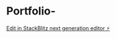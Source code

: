 # Portfolio-

[Edit in StackBlitz next generation editor ⚡️](https://stackblitz.com/~/github.com/AbdulrahmanAbdulqawi/Portfolio-)